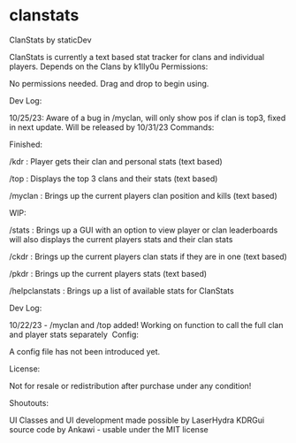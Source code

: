 # clanstats
ClanStats by staticDev

ClanStats is currently a text based stat tracker for clans and individual players.
Depends on the Clans by k1lly0u
Permissions:

No permissions needed. Drag and drop to begin using.

Dev Log:

10/25/23: Aware of a bug in /myclan, will only show pos if clan is top3, fixed in next update. Will be released by 10/31/23
Commands:

Finished:

/kdr : Player gets their clan and personal stats (text based)

/top : Displays the top 3 clans and their stats (text based)

/myclan : Brings up the current players clan position and kills (text based)

WIP:

/stats : Brings up a GUI with an option to view player or clan leaderboards will also displays the current players stats and their clan stats

/ckdr : Brings up the current players clan stats if they are in one (text based)

/pkdr : Brings up the current players stats (text based)

/helpclanstats : Brings up a list of available stats for ClanStats

Dev Log:

10/22/23 - /myclan and /top added! Working on function to call the full clan and player stats separately 
Config:

A config file has not been introduced yet.

License:

Not for resale or redistribution after purchase under any condition!

Shoutouts:

UI Classes and UI development made possible by LaserHydra
KDRGui source code by Ankawi - usable under the MIT license
